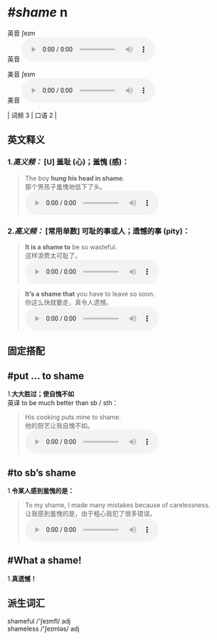 # ***\#shame*** n
英音 ʃeɪm  
英音
<audio src="./media/shame-B.aac" controls="controls"></audio>

美音 ʃeɪm  
美音
<audio src="./media/shame.aac" controls="controls"></audio>



| 词频 3 | 口语 2 |  

英文释义
---
### 1.*高义频：* **[U] 羞耻 (心)；羞愧 (感)：**  

 > The boy **hung his head in shame**.  
 > 那个男孩子羞愧地低下了头。    
<audio src="./media/shame-1.aac" controls="controls"></audio>

### 2.*高义频：* **[常用单数] 可耻的事或人；遗憾的事 (pity)：**  

 > **It is a shame to** be so wasteful.  
 > 这样浪费太可耻了。    
<audio src="./media/shame-2.aac" controls="controls"></audio>

 > **It’s a shame that** you have to leave so soon.  
 > 你这么快就要走，真令人遗憾。    
<audio src="./media/shame-3.aac" controls="controls"></audio>


固定搭配
---
## \#put … to shame
1.**大大胜过；使自愧不如**  
英译 to be much better than sb / sth：

 > His cooking puts mine to shame.  
 > 他的厨艺让我自愧不如。    
<audio src="./media/shame his cooking.aac" controls="controls"></audio>

## \#to sb’s shame
1.**令某人感到羞愧的是：**  

 > To my shame, I made many mistakes because of carelessness.  
 > 让我感到羞愧的是，由于粗心我犯了很多错误。    
<audio src="./media/shame-5.aac" controls="controls"></audio>

## \#What a shame!
1.**真遗憾！**  


派生词汇
---
shameful /'ʃeɪmfl/ adj   
shameless /'ʃeɪmləs/ adj   

